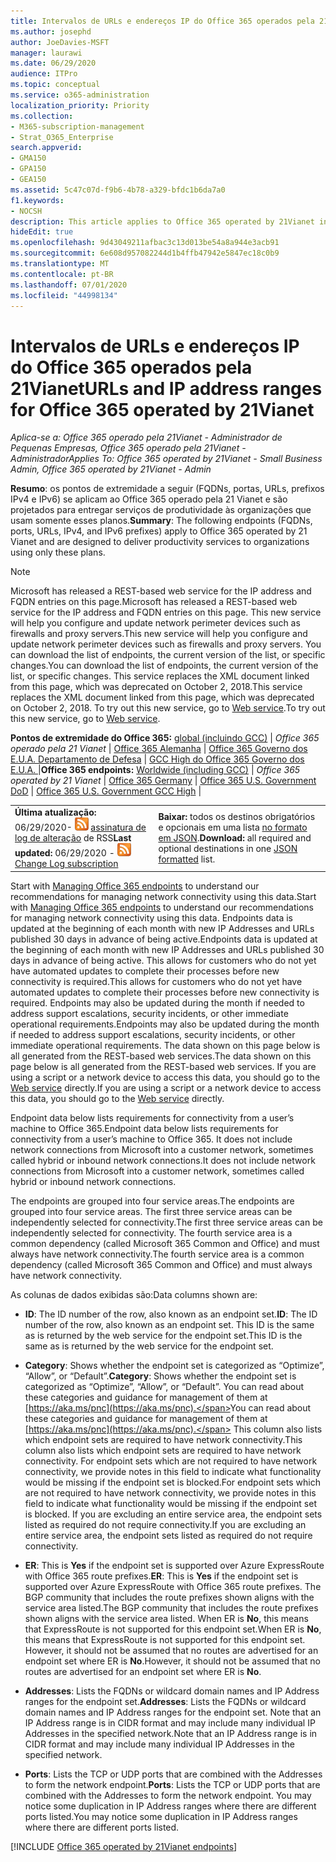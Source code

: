 ```yaml
---
title: Intervalos de URLs e endereços IP do Office 365 operados pela 21Vianet
ms.author: josephd
author: JoeDavies-MSFT
manager: laurawi
ms.date: 06/29/2020
audience: ITPro
ms.topic: conceptual
ms.service: o365-administration
localization_priority: Priority
ms.collection:
- M365-subscription-management
- Strat_O365_Enterprise
search.appverid:
- GMA150
- GPA150
- GEA150
ms.assetid: 5c47c07d-f9b6-4b78-a329-bfdc1b6da7a0
f1.keywords:
- NOCSH
description: This article applies to Office 365 operated by 21Vianet in China. This article lists the URLs and IP address ranges used by Office 365 operated by 21Vianet.
hideEdit: true
ms.openlocfilehash: 9d43049211afbac3c13d013be54a8a944e3acb91
ms.sourcegitcommit: 6e608d957082244d1b4ffb47942e5847ec18c0b9
ms.translationtype: MT
ms.contentlocale: pt-BR
ms.lasthandoff: 07/01/2020
ms.locfileid: "44998134"
---
```

# <a name="urls-and-ip-address-ranges-for-office-365-operated-by-21vianet"></a><span data-ttu-id="9fbaa-104">Intervalos de URLs e endereços IP do Office 365 operados pela 21Vianet</span><span class="sxs-lookup"><span data-stu-id="9fbaa-104">URLs and IP address ranges for Office 365 operated by 21Vianet</span></span>

 <span data-ttu-id="9fbaa-105">*Aplica-se a: Office 365 operado pela 21Vianet - Administrador de Pequenas Empresas, Office 365 operado pela 21Vianet - Administrador*</span><span class="sxs-lookup"><span data-stu-id="9fbaa-105">*Applies To: Office 365 operated by 21Vianet - Small Business Admin, Office 365 operated by 21Vianet - Admin*</span></span>

<span data-ttu-id="9fbaa-106">**Resumo**: os pontos de extremidade a seguir (FQDNs, portas, URLs, prefixos IPv4 e IPv6) se aplicam ao Office 365 operado pela 21 Vianet e são projetados para entregar serviços de produtividade às organizações que usam somente esses planos.</span><span class="sxs-lookup"><span data-stu-id="9fbaa-106">**Summary**: The following endpoints (FQDNs, ports, URLs, IPv4, and IPv6 prefixes) apply to Office 365 operated by 21 Vianet and are designed to deliver productivity services to organizations using only these plans.</span></span>
  
> [!NOTE]
> <span data-ttu-id="9fbaa-107">Microsoft has released a REST-based web service for the IP address and FQDN entries on this page.</span><span class="sxs-lookup"><span data-stu-id="9fbaa-107">Microsoft has released a REST-based web service for the IP address and FQDN entries on this page.</span></span> <span data-ttu-id="9fbaa-108">This new service will help you configure and update network perimeter devices such as firewalls and proxy servers.</span><span class="sxs-lookup"><span data-stu-id="9fbaa-108">This new service will help you configure and update network perimeter devices such as firewalls and proxy servers.</span></span> <span data-ttu-id="9fbaa-109">You can download the list of endpoints, the current version of the list, or specific changes.</span><span class="sxs-lookup"><span data-stu-id="9fbaa-109">You can download the list of endpoints, the current version of the list, or specific changes.</span></span> <span data-ttu-id="9fbaa-110">This service replaces the XML document linked from this page, which was deprecated on October 2, 2018.</span><span class="sxs-lookup"><span data-stu-id="9fbaa-110">This service replaces the XML document linked from this page, which was deprecated on October 2, 2018.</span></span> <span data-ttu-id="9fbaa-111">To try out this new service, go to [Web service](office-365-ip-web-service.md).</span><span class="sxs-lookup"><span data-stu-id="9fbaa-111">To try out this new service, go to [Web service](office-365-ip-web-service.md).</span></span>
  
 <span data-ttu-id="9fbaa-112">**Pontos de extremidade do Office 365:** [global (incluindo GCC)](urls-and-ip-address-ranges.md)  | *Office 365 operado pela 21 Vianet* | [Office 365 Alemanha](office-365-germany-endpoints.md)  |  [Office 365 Governo dos E.U.A. Departamento de Defesa](office-365-u-s-government-dod-endpoints.md) | [GCC High do Office 365 Governo dos E.U.A. ](office-365-u-s-government-gcc-high-endpoints.md) |</span><span class="sxs-lookup"><span data-stu-id="9fbaa-112">**Office 365 endpoints:** [Worldwide (including GCC)](urls-and-ip-address-ranges.md)  | *Office 365 operated by 21 Vianet* | [Office 365 Germany](office-365-germany-endpoints.md) | [Office 365 U.S. Government DoD](office-365-u-s-government-dod-endpoints.md) | [Office 365 U.S. Government GCC High](office-365-u-s-government-gcc-high-endpoints.md) |</span></span>
  
|||
|:-----|:-----|
|<span data-ttu-id="9fbaa-113">**Última atualização:** 06/29/2020- ![ ](media/5dc6bb29-25db-4f44-9580-77c735492c4b.png) [assinatura de log de alteração](https://endpoints.office.com/version/China?allversions=true&format=rss&clientrequestid=b10c5ed1-bad1-445f-b386-b919946339a7) de RSS</span><span class="sxs-lookup"><span data-stu-id="9fbaa-113">**Last updated:** 06/29/2020 - ![RSS](media/5dc6bb29-25db-4f44-9580-77c735492c4b.png) [Change Log subscription](https://endpoints.office.com/version/China?allversions=true&format=rss&clientrequestid=b10c5ed1-bad1-445f-b386-b919946339a7)</span></span>|<span data-ttu-id="9fbaa-114">**Baixar:** todos os destinos obrigatórios e opcionais em uma lista [no formato em JSON](https://endpoints.office.com/endpoints/China?clientrequestid=b10c5ed1-bad1-445f-b386-b919946339a7).</span><span class="sxs-lookup"><span data-stu-id="9fbaa-114">**Download:** all required and optional destinations in one [JSON formatted](https://endpoints.office.com/endpoints/China?clientrequestid=b10c5ed1-bad1-445f-b386-b919946339a7) list.</span></span>  <br/> |

<span data-ttu-id="9fbaa-115">Start with [Managing Office 365 endpoints](managing-office-365-endpoints.md) to understand our recommendations for managing network connectivity using this data.</span><span class="sxs-lookup"><span data-stu-id="9fbaa-115">Start with [Managing Office 365 endpoints](managing-office-365-endpoints.md) to understand our recommendations for managing network connectivity using this data.</span></span> <span data-ttu-id="9fbaa-116">Endpoints data is updated at the beginning of each month with new IP Addresses and URLs published 30 days in advance of being active.</span><span class="sxs-lookup"><span data-stu-id="9fbaa-116">Endpoints data is updated at the beginning of each month with new IP Addresses and URLs published 30 days in advance of being active.</span></span> <span data-ttu-id="9fbaa-117">This allows for customers who do not yet have automated updates to complete their processes before new connectivity is required.</span><span class="sxs-lookup"><span data-stu-id="9fbaa-117">This allows for customers who do not yet have automated updates to complete their processes before new connectivity is required.</span></span> <span data-ttu-id="9fbaa-118">Endpoints may also be updated during the month if needed to address support escalations, security incidents, or other immediate operational requirements.</span><span class="sxs-lookup"><span data-stu-id="9fbaa-118">Endpoints may also be updated during the month if needed to address support escalations, security incidents, or other immediate operational requirements.</span></span> <span data-ttu-id="9fbaa-119">The data shown on this page below is all generated from the REST-based web services.</span><span class="sxs-lookup"><span data-stu-id="9fbaa-119">The data shown on this page below is all generated from the REST-based web services.</span></span> <span data-ttu-id="9fbaa-120">If you are using a script or a network device to access this data, you should go to the [Web service](office-365-ip-web-service.md) directly.</span><span class="sxs-lookup"><span data-stu-id="9fbaa-120">If you are using a script or a network device to access this data, you should go to the [Web service](office-365-ip-web-service.md) directly.</span></span>

<span data-ttu-id="9fbaa-121">Endpoint data below lists requirements for connectivity from a user’s machine to Office 365.</span><span class="sxs-lookup"><span data-stu-id="9fbaa-121">Endpoint data below lists requirements for connectivity from a user’s machine to Office 365.</span></span> <span data-ttu-id="9fbaa-122">It does not include network connections from Microsoft into a customer network, sometimes called hybrid or inbound network connections.</span><span class="sxs-lookup"><span data-stu-id="9fbaa-122">It does not include network connections from Microsoft into a customer network, sometimes called hybrid or inbound network connections.</span></span>

<span data-ttu-id="9fbaa-123">The endpoints are grouped into four service areas.</span><span class="sxs-lookup"><span data-stu-id="9fbaa-123">The endpoints are grouped into four service areas.</span></span> <span data-ttu-id="9fbaa-124">The first three service areas can be independently selected for connectivity.</span><span class="sxs-lookup"><span data-stu-id="9fbaa-124">The first three service areas can be independently selected for connectivity.</span></span> <span data-ttu-id="9fbaa-125">The fourth service area is a common dependency (called Microsoft 365 Common and Office) and must always have network connectivity.</span><span class="sxs-lookup"><span data-stu-id="9fbaa-125">The fourth service area is a common dependency (called Microsoft 365 Common and Office) and must always have network connectivity.</span></span>

<span data-ttu-id="9fbaa-126">As colunas de dados exibidas são:</span><span class="sxs-lookup"><span data-stu-id="9fbaa-126">Data columns shown are:</span></span>

- <span data-ttu-id="9fbaa-127">**ID**: The ID number of the row, also known as an endpoint set.</span><span class="sxs-lookup"><span data-stu-id="9fbaa-127">**ID**: The ID number of the row, also known as an endpoint set.</span></span> <span data-ttu-id="9fbaa-128">This ID is the same as is returned by the web service for the endpoint set.</span><span class="sxs-lookup"><span data-stu-id="9fbaa-128">This ID is the same as is returned by the web service for the endpoint set.</span></span>

- <span data-ttu-id="9fbaa-129">**Category**: Shows whether the endpoint set is categorized as “Optimize”, “Allow”, or “Default”.</span><span class="sxs-lookup"><span data-stu-id="9fbaa-129">**Category**: Shows whether the endpoint set is categorized as “Optimize”, “Allow”, or “Default”.</span></span> <span data-ttu-id="9fbaa-130">You can read about these categories and guidance for management of them at [https://aka.ms/pnc](https://aka.ms/pnc).</span><span class="sxs-lookup"><span data-stu-id="9fbaa-130">You can read about these categories and guidance for management of them at [https://aka.ms/pnc](https://aka.ms/pnc).</span></span> <span data-ttu-id="9fbaa-131">This column also lists which endpoint sets are required to have network connectivity.</span><span class="sxs-lookup"><span data-stu-id="9fbaa-131">This column also lists which endpoint sets are required to have network connectivity.</span></span> <span data-ttu-id="9fbaa-132">For endpoint sets which are not required to have network connectivity, we provide notes in this field to indicate what functionality would be missing if the endpoint set is blocked.</span><span class="sxs-lookup"><span data-stu-id="9fbaa-132">For endpoint sets which are not required to have network connectivity, we provide notes in this field to indicate what functionality would be missing if the endpoint set is blocked.</span></span> <span data-ttu-id="9fbaa-133">If you are excluding an entire service area, the endpoint sets listed as required do not require connectivity.</span><span class="sxs-lookup"><span data-stu-id="9fbaa-133">If you are excluding an entire service area, the endpoint sets listed as required do not require connectivity.</span></span>

- <span data-ttu-id="9fbaa-134">**ER**: This is **Yes** if the endpoint set is supported over Azure ExpressRoute with Office 365 route prefixes.</span><span class="sxs-lookup"><span data-stu-id="9fbaa-134">**ER**: This is **Yes** if the endpoint set is supported over Azure ExpressRoute with Office 365 route prefixes.</span></span> <span data-ttu-id="9fbaa-135">The BGP community that includes the route prefixes shown aligns with the service area listed.</span><span class="sxs-lookup"><span data-stu-id="9fbaa-135">The BGP community that includes the route prefixes shown aligns with the service area listed.</span></span> <span data-ttu-id="9fbaa-136">When ER is **No**, this means that ExpressRoute is not supported for this endpoint set.</span><span class="sxs-lookup"><span data-stu-id="9fbaa-136">When ER is **No**, this means that ExpressRoute is not supported for this endpoint set.</span></span> <span data-ttu-id="9fbaa-137">However, it should not be assumed that no routes are advertised for an endpoint set where ER is **No**.</span><span class="sxs-lookup"><span data-stu-id="9fbaa-137">However, it should not be assumed that no routes are advertised for an endpoint set where ER is **No**.</span></span>

- <span data-ttu-id="9fbaa-138">**Addresses**: Lists the FQDNs or wildcard domain names and IP Address ranges for the endpoint set.</span><span class="sxs-lookup"><span data-stu-id="9fbaa-138">**Addresses**: Lists the FQDNs or wildcard domain names and IP Address ranges for the endpoint set.</span></span> <span data-ttu-id="9fbaa-139">Note that an IP Address range is in CIDR format and may include many individual IP Addresses in the specified network.</span><span class="sxs-lookup"><span data-stu-id="9fbaa-139">Note that an IP Address range is in CIDR format and may include many individual IP Addresses in the specified network.</span></span>
 
- <span data-ttu-id="9fbaa-140">**Ports**: Lists the TCP or UDP ports that are combined with the Addresses to form the network endpoint.</span><span class="sxs-lookup"><span data-stu-id="9fbaa-140">**Ports**: Lists the TCP or UDP ports that are combined with the Addresses to form the network endpoint.</span></span> <span data-ttu-id="9fbaa-141">You may notice some duplication in IP Address ranges where there are different ports listed.</span><span class="sxs-lookup"><span data-stu-id="9fbaa-141">You may notice some duplication in IP Address ranges where there are different ports listed.</span></span>

[!INCLUDE [Office 365 operated by 21Vianet endpoints](./includes/office-365-operated-by-21vianet-endpoints.md)]



